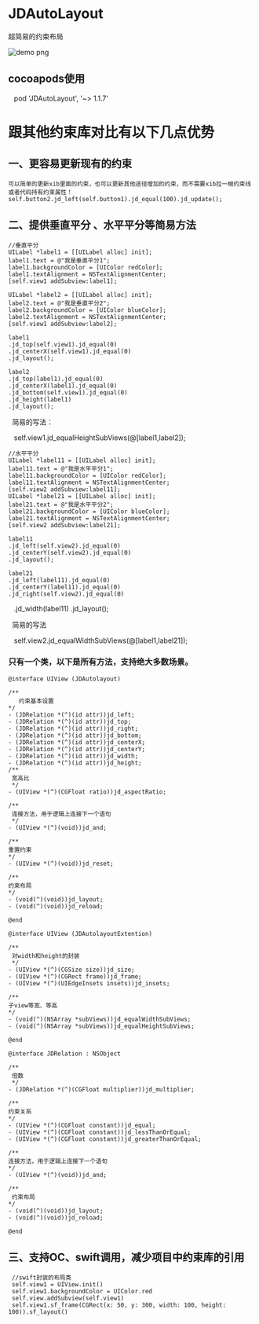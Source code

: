 # JDAutoLayout
超简易的约束布局

![demo png](https://github.com/wangjindong/JDLayout/blob/master/demo.gif "demo")

## cocoapods使用

    pod 'JDAutoLayout', '~> 1.1.7'
    
# 跟其他约束库对比有以下几点优势

## 一、更容易更新现有的约束

    可以简单的更新xib里面的约束，也可以更新其他途径增加的约束，而不需要xib拉一根约束线或者代码持有约束属性！
    self.button2.jd_left(self.button1).jd_equal(100).jd_update();

## 二、提供垂直平分 、水平平分等简易方法

    //垂直平分
    UILabel *label1 = [[UILabel alloc] init];
    label1.text = @"我是垂直平分1";
    label1.backgroundColor = [UIColor redColor];
    label1.textAlignment = NSTextAlignmentCenter;
    [self.view1 addSubview:label1];
    
    UILabel *label2 = [[UILabel alloc] init];
    label2.text = @"我是垂直平分2";
    label2.backgroundColor = [UIColor blueColor];
    label2.textAlignment = NSTextAlignmentCenter;
    [self.view1 addSubview:label2];
    
    label1
    .jd_top(self.view1).jd_equal(0)
    .jd_centerX(self.view1).jd_equal(0)
    .jd_layout();
    
    label2
    .jd_top(label1).jd_equal(0)
    .jd_centerX(label1).jd_equal(0)
    .jd_bottom(self.view1).jd_equal(0)
    .jd_height(label1)
    .jd_layout();
    
   简易的写法：
   
    self.view1.jd_equalHeightSubViews(@[label1,label2]);

    //水平平分
    UILabel *label11 = [[UILabel alloc] init];
    label11.text = @"我是水平平分1";
    label11.backgroundColor = [UIColor redColor];
    label11.textAlignment = NSTextAlignmentCenter;
    [self.view2 addSubview:label11];
    UILabel *label21 = [[UILabel alloc] init];
    label21.text = @"我是水平平分2";
    label21.backgroundColor = [UIColor blueColor];
    label21.textAlignment = NSTextAlignmentCenter;
    [self.view2 addSubview:label21];

    label11
    .jd_left(self.view2).jd_equal(0)
    .jd_centerY(self.view2).jd_equal(0)
    .jd_layout();
    
    label21
    .jd_left(label11).jd_equal(0)
    .jd_centerY(label11).jd_equal(0)
    .jd_right(self.view2).jd_equal(0)
    .jd_width(label11)
    .jd_layout();
    
   简易的写法
    
    self.view2.jd_equalWidthSubViews(@[label1,label21]);
  

### 只有一个类，以下是所有方法，支持绝大多数场景。

    @interface UIView (JDAutolayout)

    /**
       约束基本设置
    */
    - (JDRelation *(^)(id attr))jd_left;
    - (JDRelation *(^)(id attr))jd_top;
    - (JDRelation *(^)(id attr))jd_right;
    - (JDRelation *(^)(id attr))jd_bottom;
    - (JDRelation *(^)(id attr))jd_centerX;
    - (JDRelation *(^)(id attr))jd_centerY;
    - (JDRelation *(^)(id attr))jd_width;
    - (JDRelation *(^)(id attr))jd_height;
    /**
     宽高比
     */
    - (UIView *(^)(CGFloat ratio))jd_aspectRatio;
    
    /**
     连接方法，用于逻辑上连接下一个语句
     */
    - (UIView *(^)(void))jd_and;
    
    /**
    重置约束
    */
    - (UIView *(^)(void))jd_reset;

    /**
    约束布局
    */
    - (void(^)(void))jd_layout;
    - (void(^)(void))jd_reload;

    @end

    @interface UIView (JDAutolayoutExtention)

    /**
     对width和height的封装
     */
    - (UIView *(^)(CGSize size))jd_size;
    - (UIView *(^)(CGRect frame))jd_frame;
    - (UIView *(^)(UIEdgeInsets insets))jd_insets;
    
    /**
    子view等宽、等高
    */
    - (void(^)(NSArray *subViews))jd_equalWidthSubViews;
    - (void(^)(NSArray *subViews))jd_equalHeightSubViews;

    @end

    @interface JDRelation : NSObject

    /**
     倍数
     */
    - (JDRelation *(^)(CGFloat multiplier))jd_multiplier;

    /**
    约束关系
    */
    - (UIView *(^)(CGFloat constant))jd_equal;
    - (UIView *(^)(CGFloat constant))jd_lessThanOrEqual;
    - (UIView *(^)(CGFloat constant))jd_greaterThanOrEqual;

    /**
    连接方法，用于逻辑上连接下一个语句
    */
    - (UIView *(^)(void))jd_and;

    /**
     约束布局
    */
    - (void(^)(void))jd_layout;
    - (void(^)(void))jd_reload;

    @end
    
 ##  三、支持OC、swift调用，减少项目中约束库的引用
     //swift封装的布局类
     self.view1 = UIView.init()
     self.view1.backgroundColor = UIColor.red
     self.view.addSubview(self.view1)
     self.view1.sf_frame(CGRect(x: 50, y: 300, width: 100, height: 100)).sf_layout()

